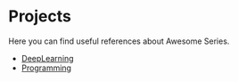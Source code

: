 # Projects

Here you can find useful references about Awesome Series.

- [DeepLearning](https://github.com/hqxsn/Awesome-Notes-From-Globe/tree/master/Projects/DeepLearning/Readme.md)  
- [Programming](https://github.com/hqxsn/Awesome-Notes-From-Globe/tree/master/Projects/Programming/Readme.md)  

 

